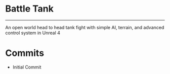 # Battle Tank
****
An open world head to head tank fight with simple AI, terrain, and advanced control system in Unreal 4

# Commits
* Initial Commit

